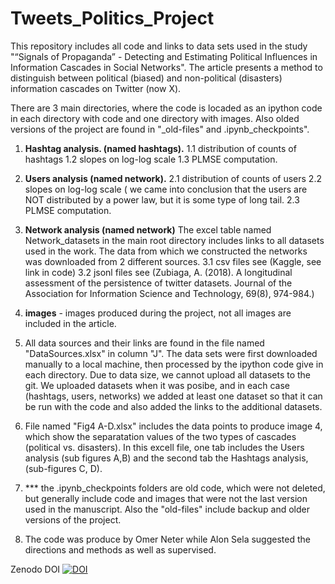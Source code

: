 # Tweets_Politics_Project
This repository includes all code and links to data sets used in the study "“Signals of Propaganda” - Detecting and Estimating Political Influences in Information Cascades in Social Networks".
The article presents a method to distinguish between political (biased) and non-political (disasters) information cascades on Twitter (now X).  

There are 3 main directories, where the code is locaded as an ipython code in each directory with code and one directory with images. Also olded versions of the project are found in "_old-files" and .ipynb_checkpoints". 
1. **Hashtag analysis. (named hashtags).**
  1.1 distribution of counts of hashtags
  1.2 slopes on log-log scale
  1.3 PLMSE computation.
   
2. **Users analysis (named network).**
   2.1 distribution of counts of users
   2.2 slopes on log-log scale ( we came into conclusion that the users are NOT distributed by a power law, but it is some type of long tail.
   2.3 PLMSE computation.

3. **Network analysis (named network)**
The excel table named Network_datasets in the main root directory includes links to all datasets used in the work.
The data from which we constructed the networks was downloaded from 2 different sources.
   3.1 csv files see (Kaggle, see link in code)
   3.2 jsonl files see (Zubiaga, A. (2018). A longitudinal assessment of the persistence of twitter datasets. Journal of the Association for Information Science and Technology, 69(8), 974-984.)

4. **images** - images produced during the project, not all images are included in the article.

5. All data sources and their links are found in the file named "DataSources.xlsx" in column "J".
   The data sets were first downloaded manually to a local machine, then processed by the ipython code give in each directory.
   Due to data size, we cannot upload all datasets to the git.
   We uploaded datasets when it was posibe, and in each case (hashtags, users, networks) we added at least one dataset so that it can be run with the code and also added the links to the additional datasets. 
   
6. File named "Fig4 A-D.xlsx" includes the data points to produce image 4, which show the separatation values of the two types of cascades (political vs. disasters). In this excell file, one tab includes the Users analysis (sub figures A,B) and the second tab the Hashtags analysis, (sub-figures C, D).
   
7. *** the .ipynb_checkpoints folders are old code, which were not deleted, but generally include code and images that were not the last version used in the manuscript. Also the "old-files" include backup and older versions of the project.

8. The code was produce by Omer Neter while Alon Sela suggested the directions and methods as well as supervised.

Zenodo DOI
[![DOI](https://zenodo.org/badge/386157510.svg)](https://zenodo.org/doi/10.5281/zenodo.10805273)
   
